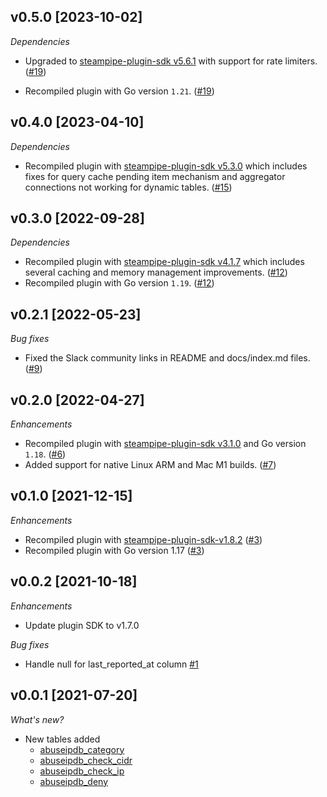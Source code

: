 ## v0.5.0 [2023-10-02]

_Dependencies_

- Upgraded to [steampipe-plugin-sdk v5.6.1](https://github.com/turbot/steampipe-plugin-sdk/blob/main/CHANGELOG.md#v561-2023-09-29) with support for rate limiters. ([#19](https://github.com/turbot/steampipe-plugin-abuseipdb/pull/19))

- Recompiled plugin with Go version `1.21`. ([#19](https://github.com/turbot/steampipe-plugin-abuseipdb/pull/19))

## v0.4.0 [2023-04-10]

_Dependencies_

- Recompiled plugin with [steampipe-plugin-sdk v5.3.0](https://github.com/turbot/steampipe-plugin-sdk/blob/main/CHANGELOG.md#v530-2023-03-16) which includes fixes for query cache pending item mechanism and aggregator connections not working for dynamic tables. ([#15](https://github.com/turbot/steampipe-plugin-abuseipdb/pull/15))

## v0.3.0 [2022-09-28]

_Dependencies_

- Recompiled plugin with [steampipe-plugin-sdk v4.1.7](https://github.com/turbot/steampipe-plugin-sdk/blob/main/CHANGELOG.md#v417-2022-09-08) which includes several caching and memory management improvements. ([#12](https://github.com/turbot/steampipe-plugin-abuseipdb/pull/12))
- Recompiled plugin with Go version `1.19`. ([#12](https://github.com/turbot/steampipe-plugin-abuseipdb/pull/12))

## v0.2.1 [2022-05-23]

_Bug fixes_

- Fixed the Slack community links in README and docs/index.md files. ([#9](https://github.com/turbot/steampipe-plugin-abuseipdb/pull/9))

## v0.2.0 [2022-04-27]

_Enhancements_

- Recompiled plugin with [steampipe-plugin-sdk v3.1.0](https://github.com/turbot/steampipe-plugin-sdk/blob/main/CHANGELOG.md#v310--2022-03-30) and Go version `1.18`. ([#6](https://github.com/turbot/steampipe-plugin-abuseipdb/pull/6))
- Added support for native Linux ARM and Mac M1 builds. ([#7](https://github.com/turbot/steampipe-plugin-abuseipdb/pull/7))

## v0.1.0 [2021-12-15]

_Enhancements_

- Recompiled plugin with [steampipe-plugin-sdk-v1.8.2](https://github.com/turbot/steampipe-plugin-sdk/blob/main/CHANGELOG.md#v182--2021-11-22) ([#3](https://github.com/turbot/steampipe-plugin-abuseipdb/pull/3))
- Recompiled plugin with Go version 1.17 ([#3](https://github.com/turbot/steampipe-plugin-abuseipdb/pull/3))

## v0.0.2 [2021-10-18]

_Enhancements_

- Update plugin SDK to v1.7.0

_Bug fixes_

- Handle null for last_reported_at column [#1](https://github.com/turbot/steampipe-plugin-abuseipdb/issues/1)


## v0.0.1 [2021-07-20]

_What's new?_

- New tables added
  - [abuseipdb_category](https://hub.steampipe.io/plugins/turbot/abuseipdb/tables/abuseipdb_category)
  - [abuseipdb_check_cidr](https://hub.steampipe.io/plugins/turbot/abuseipdb/tables/abuseipdb_check_cidr)
  - [abuseipdb_check_ip](https://hub.steampipe.io/plugins/turbot/abuseipdb/tables/abuseipdb_check_ip)
  - [abuseipdb_deny](https://hub.steampipe.io/plugins/turbot/abuseipdb/tables/abuseipdb_deny)
